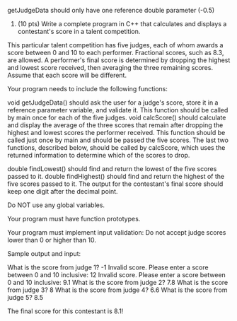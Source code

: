 getJudgeData should only have one reference double parameter (-0.5)

1. (10 pts) Write a complete program in C++ that calculates and displays a contestant's score in a talent competition. 

This particular talent competition has five judges, each of whom awards a score between 0 and 10 to each performer. Fractional scores, such as 8.3, are allowed. A performer's final score is determined by dropping the highest and lowest score received, then averaging the three remaining scores. Assume that each score will be different.

Your program needs to include the following functions:

void getJudgeData() should ask the user for a judge's score, store it in a reference parameter variable, and validate it. This function should be called by main once for each of the five judges.
void calcScore() should calculate and display the average of the three scores that remain after dropping the highest and lowest scores the performer received. This function should be called just once by main and should be passed the five scores.
The last two functions, described below, should be called by calcScore, which uses the returned information to determine which of the scores to drop. 

double findLowest() should find and return the lowest of the five scores passed to it.
double findHighest() should find and return the highest of the five scores passed to it. 
The output for the contestant's final score should keep one digit after the decimal point. 

Do NOT use any global variables. 

Your program must have function prototypes.

Your program must implement input validation: Do not accept judge scores lower than 0 or higher than 10.

Sample output and input:

What is the score from judge 1? -1
Invalid score. Please enter a score between 0 and 10 inclusive: 12
Invalid score. Please enter a score between 0 and 10 inclusive: 9.1
What is the score from judge 2? 7.8
What is the score from judge 3? 8
What is the score from judge 4? 6.6
What is the score from judge 5? 8.5

The final score for this contestant is 8.1!
